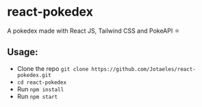 # react-pokedex

A pokedex made with React JS, Tailwind CSS and PokeAPI ⚛️

## Usage:

* Clone the repo `git clone https://github.com/Jotaeles/react-pokedex.git`
* `cd react-pokedex`
* Run `npm install`
* Run `npm start`